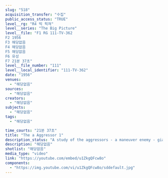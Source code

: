 ```yaml
---
slug: "518"
acquisition_transfer: "수집"
public_access_status: "TRUE"
level__rg: "R4 빅 픽쳐"
level__series: "The Big Picture"
level__file: "F1 RG 111-TV-362
F2 1956
F3 해당없음
F4 해당없음
F5 해당없음
F6 유성
F7 21분 37초"
level__file_number: "111"
level__local_identifier: "111-TV-362"
date: "1956"
venues: 
  - "해당없음"
sources: 
  - "해당없음"
creators: 
  - "해당없음"
subjects: 
  - "해당없음"
tags: 
  - "해당없음"

time_courts: "21분 37초"
title: "The a Aggressor 1"
description_status: "A study of the aggressors - a maneuver enemy - giant training aid of the Army at Fort Riley, Kansas."
description: "해당없음"
shotlist: "해당없음"
media_type: "video"
link: "https://youtube.com/embed/u1ZkgQFcw8o"
components: 
  - "https://img.youtube.com/vi/u1ZkgQFcw8o/sddefault.jpg"
---
```

